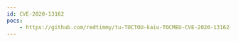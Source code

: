 ```yaml
---
id: CVE-2020-13162
pocs:
    - https://github.com/redtimmy/tu-TOCTOU-kaiu-TOCMEU-CVE-2020-13162-
---
```

